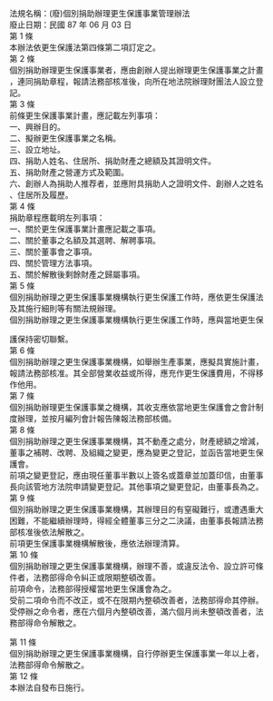 法規名稱：(廢)個別捐助辦理更生保護事業管理辦法  
廢止日期：民國 87 年 06 月 03 日  
第 1 條  
本辦法依更生保護法第四條第二項訂定之。  
第 2 條  
個別捐助辦理更生保護事業者，應由創辦人提出辦理更生保護事業之計畫  
，連同捐助章程，報請法務部核准後，向所在地法院辦理財團法人設立登  
記。  
第 3 條  
前條更生保護事業計畫，應記載左列事項：  
一、興辦目的。  
二、擬辦更生保護事業之名稱。  
三、設立地址。  
四、捐助人姓名、住居所、捐助財產之總額及其證明文件。  
五、捐助財產之營運方式及範圍。  
六、創辦人為捐助人推荐者，並應附具捐助人之證明文件、創辦人之姓名  
、住居所及履歷。  
第 4 條  
捐助章程應載明左列事項：  
一、關於更生保護事業計畫應記載之事項。  
二、關於董事之名額及其選聘、解聘事項。  
三、關於董事會之事項。  
四、關於管理方法事項。  
五、關於解散後剩餘財產之歸屬事項。  
第 5 條  
個別捐助辦理之更生保護事業機構執行更生保護工作時，應依更生保護法  
及其施行細則等有關法規辦理。  
個別捐助辦理之更生保護事業機構執行更生保護工作時，應與當地更生保  


護保持密切聯繫。  
第 6 條  
個別捐助辦理之更生保護事業機構，如舉辦生產事業，應擬具實施計畫，  
報請法務部核准。其全部營業收益或所得，應充作更生保護費用，不得移  
作他用。  
第 7 條  
個別捐助辦理更生保護事業之機構，其收支應依當地更生保護會之會計制  
度辦理，並按月編列會計報告陳報法務部核備。  
第 8 條  
個別捐助辦理之更生保護事業機構，其不動產之處分，財產總額之增減，  
董事之補聘、改聘、及組織之變更，應為變更之登記，並函告當地更生保  
護會。  
前項之變更登記，應由現任董事半數以上簽名或蓋章並加蓋印信，由董事  
長向該管地方法院申請變更登記。其他事項之變更登記，由董事長為之。  
第 9 條  
個別捐助辦理之更生保護事業機構，其辦理目的有窒礙難行，或遭遇重大  
困難，不能繼續辦理時，得經全體董事三分之二決議，由董事長報請法務  
部核准後依法解散之。  
前項更生保護事業機構解散後，應依法辦理清算。  
第 10 條  
個別捐助辦理之更生保護事業機構，辦理不善，或違反法令、設立許可條  
件者，法務部得命令糾正或限期整頓改善。  
前項命令，法務部得授權當地更生保護會為之。  
受前二項命令而不改正，或不在限期內整頓改善者，法務部得命其停辦。  
受停辦之命令者，應在六個月內整頓改善，滿六個月尚未整頓改善者，法  
務部得命令解散之。  


第 11 條  
個別捐助辦理之更生保護事業機構，自行停辦更生保護事業一年以上者，  
法務部得命令解散之。  
第 12 條  
本辦法自發布日施行。  



